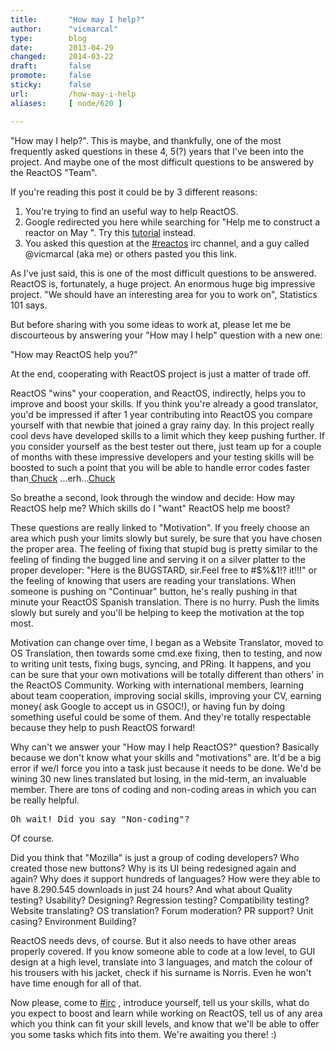 ```yaml
---
title:       "How may I help?"
author:      "vicmarcal"
type:        blog
date:        2013-04-29
changed:     2014-03-22
draft:       false
promote:     false
sticky:      false
url:         /how-may-i-help
aliases:     [ node/620 ]

---
```


<p>"How may I help?". This is maybe, and thankfully, one of the most frequently asked questions in these 4, 5(?) years that I've been into the project. And maybe one of the most difficult questions to be answered by the ReactOS "Team".</p><p>If you're reading this post it could be by 3 different reasons:</p><ol><li>You're trying to find an useful way to help ReactOS.</li><li>Google redirected you here while searching for "Help me to construct a reactor on May ". Try this <a href="http://www.instructables.com/id/Build-A-Fusion-Reactor/#step1" target="_blank">tutorial</a> instead.</li><li>You asked this question at the <a href="http://irc://irc.freenode.net/reactos">#reactos</a> irc channel, and a guy called @vicmarcal (aka me) or others pasted you this link.</li></ol><p>As I've just said, this is one of the most difficult questions to be answered. ReactOS is, fortunately, a huge project. An enormous huge big impressive project. "We should have an interesting area for you to work on", Statistics 101 says.</p><p>But before sharing with you some ideas to work at, please let me be discourteous by answering your "How may I help" question with a new one:</p><p>"How may ReactOS help you?"</p><p>At the end, cooperating with ReactOS project is just a matter of trade off.</p><p>ReactOS "wins" your cooperation, and ReactOS, indirectly, helps you to improve and boost your skills. If you think you're already a good translator, you'd be impressed if after 1 year contributing into ReactOS you compare yourself with that newbie that joined a gray rainy day. In this project really cool devs have developed skills to a limit which they keep pushing further. If you consider yourself as the best tester out there, just team up for a couple of months with these impressive developers and your testing skills will be boosted to such a point that you will be able to handle error codes faster than<a href="http://www.miwiki.net/LeChuck"> Chuck</a> ...erh...<a href="http://codesqueeze.com/the-ultimate-top-25-chuck-norris-the-programmer-jokes/">Chuck</a></p><p>So breathe a second, look through the window and decide: How may ReactOS help me? Which skills do I "want" ReactOS help me boost?</p><p>These questions are really linked to "Motivation". If you freely choose an area which push your limits slowly but surely, be sure that you have chosen the proper area. The feeling of fixing that stupid bug is pretty similar to the feeling of finding the bugged line and serving it on a silver platter to the proper developer: "Here is the BUGSTARD, sir.Feel free to #$%&amp;1!? it!!!" or the feeling of knowing that users are reading your translations. When someone is pushing on "Continuar" button, he's really pushing in that minute your ReactOS Spanish translation. There is no hurry. Push the limits slowly but surely and you'll be helping to keep the motivation at the top most.</p><p>Motivation can change over time, I began as a Website Translator, moved to OS Translation, then towards some cmd.exe fixing, then to testing, and now to writing unit tests, fixing bugs, syncing, and PRing. It happens, and you can be sure that your own motivations will be totally different than others' in the ReactOS Community. Working with international members, learning about team cooperation, improving social skills, improving your CV, earning money( ask Google to accept us in GSOC!), or having fun by doing something useful could be some of them. And they're totally respectable because they help to push ReactOS forward!</p><p>Why can't we answer your "How may I help ReactOS?" question? Basically because we don't know what your skills and "motivations" are. It'd be a big error if we/I force you into a task just because it needs to be done. We'd be wining 30 new lines translated but losing, in the mid-term, an invaluable member. There are tons of coding and non-coding areas in which you can be really helpful.</p>
<pre>
Oh wait! Did you say "Non-coding"?</pre>
<p>Of course.</p><p>Did you think that "Mozilla" is just a group of coding developers? Who created those new buttons? Why is its UI being redesigned again and again? Why does it support hundreds of languages? How were they able to have 8.290.545 downloads in just 24 hours? And what about Quality testing? Usability? Designing? Regression testing? Compatibility testing? Website translating? OS translation? Forum moderation? PR support? Unit casing? Environment Building?</p><p>ReactOS needs devs, of course. But it also needs to have other areas properly covered. If you know someone able to code at a low level, to GUI design at a high level, translate into 3 languages, and match the colour of his trousers with his jacket, check if his surname is Norris. Even he won't have time enough for all of that.</p><p>Now please, come to <a href="http://irc://irc.freenode.net/reactos">#irc</a> , introduce yourself, tell us your skills, what do you expect to boost and learn while working on ReactOS, tell us of any area which you think can fit your skill levels, and know that we'll be able to offer you some tasks which fits into them. We're awaiting you there! :)</p>

